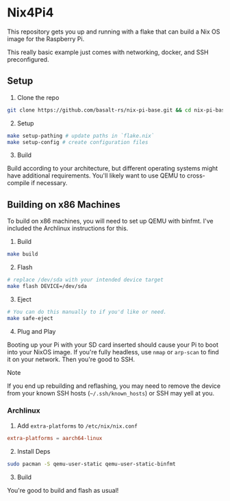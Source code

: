 # Nix4Pi4

This repository gets you up and running with a flake that can build a Nix OS
image for the Raspberry Pi.

This really basic example just comes with networking, docker, and SSH preconfigured.

## Setup

1. Clone the repo

```sh
git clone https://github.com/basalt-rs/nix-pi-base.git && cd nix-pi-base
```

2. Setup

```sh
make setup-pathing # update paths in `flake.nix`
make setup-config # create configuration files
```

3. Build

Build according to your architecture, but different operating systems
might have additional requirements. You'll likely want to use QEMU to
cross-compile if necessary.

## Building on x86 Machines

To build on x86 machines, you will need to set up QEMU with binfmt. I've
included the Archlinux instructions for this.

1. Build

```sh
make build
```

2. Flash

```sh
# replace /dev/sda with your intended device target
make flash DEVICE=/dev/sda
```

3. Eject

```sh
# You can do this manually to if you'd like or need.
make safe-eject
```

4. Plug and Play

Booting up your Pi with your SD card inserted should cause your Pi to boot
into your NixOS image. If you're fully headless, use `nmap` or `arp-scan` to
find it on your network. Then you're good to SSH.

> [!NOTE]
> If you end up rebuilding and reflashing, you may need to remove the device
> from your known SSH hosts (`~/.ssh/known_hosts`) or SSH may yell at you.

### Archlinux

1. Add `extra-platforms` to `/etc/nix/nix.conf`

```conf
extra-platforms = aarch64-linux
```

2. Install Deps

```sh
sudo pacman -S qemu-user-static qemu-user-static-binfmt
```

3. Build

You're good to build and flash as usual!
